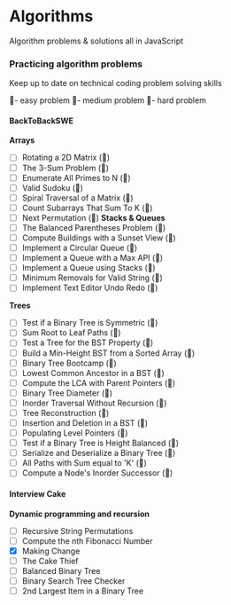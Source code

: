 # Algorithms
Algorithm problems &amp; solutions all in JavaScript

### Practicing algorithm problems 
Keep up to date on technical coding problem solving skills

🍏- easy problem
🍊- medium problem
🍎- hard problem

#### BackToBackSWE
**Arrays**
- [ ] Rotating a 2D Matrix (🍏)
- [ ] The 3-Sum Problem (🍏)
- [ ] Enumerate All Primes to N (🍏)
- [ ] Valid Sudoku (🍏)
- [ ] Spiral Traversal of a Matrix (🍊)
- [ ] Count Subarrays That Sum To K (🍊)
- [ ] Next Permutation (🍎)
**Stacks & Queues**
- [ ] The Balanced Parentheses Problem (🍏)
- [ ] Compute Buildings with a Sunset View (🍏)
- [ ] Implement a Circular Queue (🍊)
- [ ] Implement a Queue with a Max API (🍊)
- [ ] Implement a Queue using Stacks (🍊)
- [ ] Minimum Removals for Valid String (🍊)
- [ ] Implement Text Editor Undo Redo (🍎)

**Trees**
- [ ] Test if a Binary Tree is Symmetric (🍏)
- [ ] Sum Root to Leaf Paths (🍏)
- [ ] Test a Tree for the BST Property (🍏)
- [ ] Build a Min-Height BST from a Sorted Array (🍏)
- [ ] Binary Tree Bootcamp (🍏)
- [ ] Lowest Common Ancestor in a BST (🍏)
- [ ] Compute the LCA with Parent Pointers (🍏)
- [ ] Binary Tree Diameter (🍊)
- [ ] Inorder Traversal Without Recursion (🍊)
- [ ] Tree Reconstruction (🍊)
- [ ] Insertion and Deletion in a BST (🍊)
- [ ] Populating Level Pointers (🍊)
- [ ] Test if a Binary Tree is Height Balanced (🍊)
- [ ] Serialize and Deserialize a Binary Tree (🍊)
- [ ] All Paths with Sum equal to 'K' (🍊)
- [ ] Compute a Node's Inorder Successor (🍎)

#### Interview Cake

**Dynamic programming and recursion** 
- [ ] Recursive String Permutations 
- [ ] Compute the nth Fibonacci Number
- [x] Making Change
- [ ] The Cake Thief
- [ ] Balanced Binary Tree
- [ ] Binary Search Tree Checker
- [ ] 2nd Largest Item in a Binary Tree
